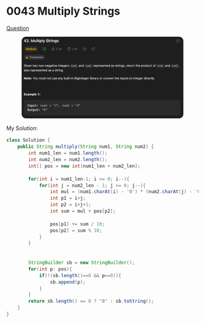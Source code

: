 # 0043 Multiply Strings

[Question](https://leetcode.com/problems/multiply-strings/description/?envType=study-plan\&id=data-structure-ii)

<figure><img src="../.gitbook/assets/image (1).png" alt=""><figcaption></figcaption></figure>



My Solution:

```java
class Solution {
    public String multiply(String num1, String num2) {
        int num1_len = num1.length();
        int num2_len = num2.length();
        int[] pos = new int[num1_len + num2_len];

        for(int i = num1_len-1; i >= 0; i--){
            for(int j = num2_len - 1; j >= 0; j--){
                int mul = (num1.charAt(i) - '0') * (num2.charAt(j) - '0');
                int p1 = i+j;
                int p2 = i+j+1;
                int sum = mul + pos[p2];

                pos[p1] += sum / 10;
                pos[p2] = sum % 10;
            }
        }


        StringBuilder sb = new StringBuilder();
        for(int p: pos){
            if(!(sb.length()==0 && p==0)){
                sb.append(p);
            }
        }
        return sb.length() == 0 ? "0" : sb.toString();
    }
}
```
